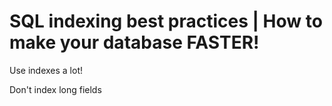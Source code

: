 # SQL indexing best practices | How to make your database FASTER!

Use indexes a lot!

Don't index long fields